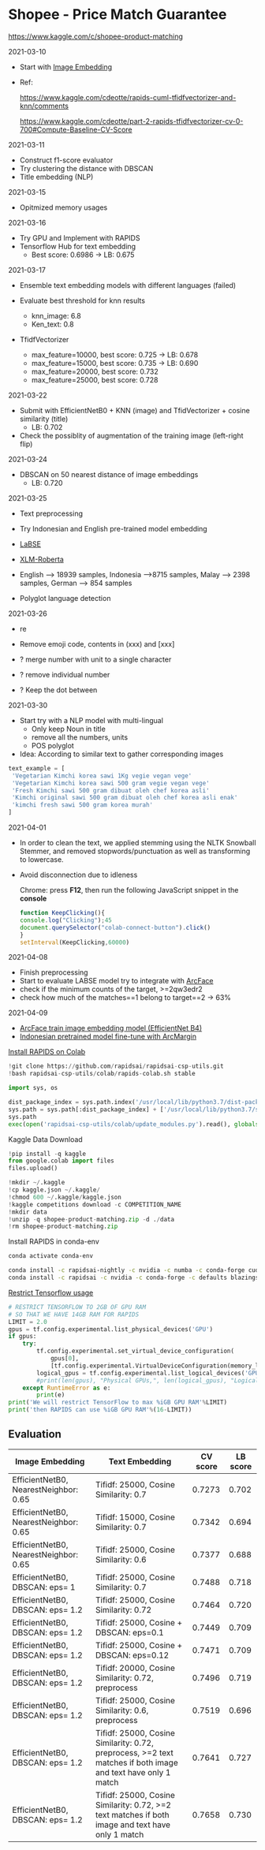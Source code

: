  

# Shopee - Price Match Guarantee 

https://www.kaggle.com/c/shopee-product-matching

2021-03-10

- Start with [Image Embedding](https://rom1504.medium.com/image-embeddings-ed1b194d113e) 

- Ref:

  https://www.kaggle.com/cdeotte/rapids-cuml-tfidfvectorizer-and-knn/comments

  https://www.kaggle.com/cdeotte/part-2-rapids-tfidfvectorizer-cv-0-700#Compute-Baseline-CV-Score

2021-03-11

- Construct f1-score evaluator
- Try clustering the distance with DBSCAN
- Title embedding (NLP)

2021-03-15

- Opitmized memory usages

2021-03-16

- Try GPU and Implement with RAPIDS
- Tensorflow Hub for text embedding
  - Best score: 0.6986 &#8594; LB: 0.675

2021-03-17

- Ensemble text embedding models with different languages (failed)
- Evaluate best threshold for knn results
  - knn_image: 6.8
  - Ken_text: 0.8

- TfidfVectorizer 
  - max_feature=10000, best score: 0.725 &#8594; LB: 0.678
  - max_feature=15000, best score: 0.735 &#8594; LB: 0.690
  - max_feature=20000, best score: 0.732
  - max_feature=25000, best score: 0.728

2021-03-22

- Submit with EfficientNetB0 + KNN (image) and TfidVectorizer + cosine similarity (title)
  - LB: 0.702
- Check the possiblity of augmentation of the training image (left-right flip)

2021-03-24

- DBSCAN on 50 nearest distance of image embeddings
  - LB: 0.720

2021-03-25

- Text preprocessing
- Try Indonesian and English pre-trained model embedding
- [LaBSE](https://github.com/bojone/labse)
- [XLM-Roberta](https://arxiv.org/abs/1901.07291)
- English --> 18939 samples, Indonesia -->8715 samples, Malay --> 2398 samples, German --> 854 samples

- Polyglot language detection

2021-03-26

- re

- Remove emoji code, contents in (xxx) and [xxx]
- ? merge number with unit to a single character
- ? remove individual number
- ? Keep the dot between 

2021-03-30

- Start try with a NLP model with multi-lingual
  - Only keep Noun in title
  - remove all the numbers, units
  - POS polyglot
- Idea: According to similar text to gather corresponding images

```python
text_example = [
 'Vegetarian Kimchi korea sawi 1Kg vegie vegan vege'
 'Vegetarian Kimchi korea sawi 500 gram vegie vegan vege'
 'Fresh Kimchi sawi 500 gram dibuat oleh chef korea asli'
 'Kimchi original sawi 500 gram dibuat oleh chef korea asli enak'
 'kimchi fresh sawi 500 gram korea murah'
]
```

2021-04-01

- In order to clean the text, we applied stemming using the NLTK Snowball Stemmer, and removed stopwords/punctuation as well as transforming to lowercase.

- Avoid disconnection due to idleness

  Chrome: press **F12**, then run the following JavaScript snippet in the **console**

  ```javascript
  function KeepClicking(){
  console.log("Clicking");45
  document.querySelector("colab-connect-button").click()
  }
  setInterval(KeepClicking,60000)
  ```


2021-04-08

- Finish preprocessing
- Start to evaluate LABSE model try to integrate with [ArcFace](https://www.kaggle.com/ragnar123/unsupervised-baseline-arcface)
- check if the minimum counts of the target,  >=2qw3edr2
- check how much of the matches==1 belong to target==2 -> 63%

2021-04-09

- [ArcFace train image embedding model (EfficientNet B4)](https://www.kaggle.com/vatsalmavani/eff-b4-tfidf-0-727)
- [Indonesian pretrained model fine-tune with ArcMargin](https://www.kaggle.com/moeinshariatnia/indonesian-distilbert-finetuning-with-arcmargin)



[Install RAPIDS on Colab](https://rapids.ai/)

```python
!git clone https://github.com/rapidsai/rapidsai-csp-utils.git
!bash rapidsai-csp-utils/colab/rapids-colab.sh stable

import sys, os

dist_package_index = sys.path.index('/usr/local/lib/python3.7/dist-packages')
sys.path = sys.path[:dist_package_index] + ['/usr/local/lib/python3.7/site-packages'] + sys.path[dist_package_index:]
sys.path
exec(open('rapidsai-csp-utils/colab/update_modules.py').read(), globals())
```



Kaggle Data Download

```python
!pip install -q kaggle
from google.colab import files
files.upload()

!mkdir ~/.kaggle
!cp kaggle.json ~/.kaggle/
!chmod 600 ~/.kaggle/kaggle.json
!kaggle competitions download -c COMPETITION_NAME
!mkdir data
!unzip -q shopee-product-matching.zip -d ./data
!rm shopee-product-matching.zip
```

Install RAPIDS in conda-env

```bash
conda activate conda-env

conda install -c rapidsai-nightly -c nvidia -c numba -c conda-forge cudf python=3.8 cudatoolkit=11.0
conda install -c rapidsai -c nvidia -c conda-forge -c defaults blazingsql=0.18 cuml=0.18 python=3.8 cudatoolkit=11.0
```



[Restrict Tensorflow usage](https://www.kaggle.com/ragnar123/unsupervised-baseline-arcface) 

```python
# RESTRICT TENSORFLOW TO 2GB OF GPU RAM
# SO THAT WE HAVE 14GB RAM FOR RAPIDS
LIMIT = 2.0
gpus = tf.config.experimental.list_physical_devices('GPU')
if gpus:
    try:
        tf.config.experimental.set_virtual_device_configuration(
            gpus[0],
            [tf.config.experimental.VirtualDeviceConfiguration(memory_limit=1024*LIMIT)])
        logical_gpus = tf.config.experimental.list_logical_devices('GPU')
        #print(len(gpus), "Physical GPUs,", len(logical_gpus), "Logical GPUs")
    except RuntimeError as e:
        print(e)
print('We will restrict TensorFlow to max %iGB GPU RAM'%LIMIT)
print('then RAPIDS can use %iGB GPU RAM'%(16-LIMIT))
```



## Evaluation

| Image Embedding                       | Text Embedding                                               | CV score | LB score |
| ------------------------------------- | ------------------------------------------------------------ | -------- | -------- |
| EfficientNetB0, NearestNeighbor: 0.65 | Tifidf: 25000, Cosine Similarity: 0.7                        | 0.7273   | 0.702    |
| EfficientNetB0, NearestNeighbor: 0.65 | Tifidf: 15000, Cosine Similarity: 0.7                        | 0.7342   | 0.694    |
| EfficientNetB0, NearestNeighbor: 0.65 | Tifidf: 25000, Cosine Similarity: 0.6                        | 0.7377   | 0.688    |
| EfficientNetB0, DBSCAN:  eps= 1       | Tifidf: 25000, Cosine Similarity: 0.7                        | 0.7488   | 0.718    |
| EfficientNetB0, DBSCAN:  eps= 1.2     | Tifidf: 25000, Cosine Similarity: 0.72                       | 0.7464   | 0.720    |
| EfficientNetB0, DBSCAN:  eps= 1.2     | Tifidf: 25000, Cosine + DBSCAN: eps=0.1                      | 0.7449   | 0.709    |
| EfficientNetB0, DBSCAN:  eps= 1.2     | Tifidf: 25000, Cosine + DBSCAN: eps=0.12                     | 0.7471   | 0.709    |
| EfficientNetB0, DBSCAN:  eps= 1.2     | Tifidf: 20000, Cosine Similarity: 0.72, preprocess           | 0.7496   | 0.719    |
| EfficientNetB0, DBSCAN:  eps= 1.2     | Tifidf: 25000, Cosine Similarity: 0.6, preprocess            | 0.7519   | 0.696    |
| EfficientNetB0, DBSCAN:  eps= 1.2     | Tifidf: 25000, Cosine Similarity: 0.72, preprocess, >=2 text matches if both image and text have only 1 match | 0.7641   | 0.727    |
| EfficientNetB0, DBSCAN:  eps= 1.2     | Tifidf: 25000, Cosine Similarity: 0.72,  >=2 text matches if both image and text have only 1 match | 0.7658   | 0.730    |


